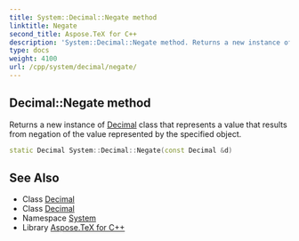 ```yaml
---
title: System::Decimal::Negate method
linktitle: Negate
second_title: Aspose.TeX for C++
description: 'System::Decimal::Negate method. Returns a new instance of Decimal class that represents a value that results from negation of the value represented by the specified object in C++.'
type: docs
weight: 4100
url: /cpp/system/decimal/negate/
---
```

## Decimal::Negate method


Returns a new instance of [Decimal](../) class that represents a value that results from negation of the value represented by the specified object.

```cpp
static Decimal System::Decimal::Negate(const Decimal &d)
```

## See Also

* Class [Decimal](../)
* Class [Decimal](../)
* Namespace [System](../../)
* Library [Aspose.TeX for C++](../../../)

